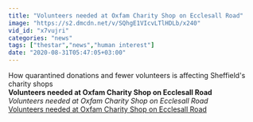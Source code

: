 ```yaml
---
title: "Volunteers needed at Oxfam Charity Shop on Ecclesall Road"
image: "https://s2.dmcdn.net/v/SQhgE1VIcvLTlHDLb/x240"
vid_id: "x7vujri"
categories: "news"
tags: ["thestar","news","human interest"]
date: "2020-08-31T05:47:05+03:00"
---
```

How quarantined donations and fewer volunteers is affecting Sheffield's charity shops<br><b>Volunteers needed at Oxfam Charity Shop on Ecclesall Road</b><br> <i>Volunteers needed at Oxfam Charity Shop on Ecclesall Road</i><br> <u>Volunteers needed at Oxfam Charity Shop on Ecclesall Road</u>
